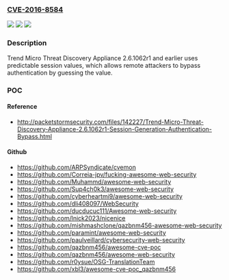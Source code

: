### [CVE-2016-8584](https://cve.mitre.org/cgi-bin/cvename.cgi?name=CVE-2016-8584)
![](https://img.shields.io/static/v1?label=Product&message=n%2Fa&color=blue)
![](https://img.shields.io/static/v1?label=Version&message=n%2Fa&color=blue)
![](https://img.shields.io/static/v1?label=Vulnerability&message=n%2Fa&color=brighgreen)

### Description

Trend Micro Threat Discovery Appliance 2.6.1062r1 and earlier uses predictable session values, which allows remote attackers to bypass authentication by guessing the value.

### POC

#### Reference
- http://packetstormsecurity.com/files/142227/Trend-Micro-Threat-Discovery-Appliance-2.6.1062r1-Session-Generation-Authentication-Bypass.html

#### Github
- https://github.com/ARPSyndicate/cvemon
- https://github.com/Correia-jpv/fucking-awesome-web-security
- https://github.com/Muhammd/awesome-web-security
- https://github.com/Sup4ch0k3/awesome-web-security
- https://github.com/cyberheartmi9/awesome-web-security
- https://github.com/dli408097/WebSecurity
- https://github.com/ducducuc111/Awesome-web-security
- https://github.com/lnick2023/nicenice
- https://github.com/mishmashclone/qazbnm456-awesome-web-security
- https://github.com/paramint/awesome-web-security
- https://github.com/paulveillard/cybersecurity-web-security
- https://github.com/qazbnm456/awesome-cve-poc
- https://github.com/qazbnm456/awesome-web-security
- https://github.com/r0ysue/OSG-TranslationTeam
- https://github.com/xbl3/awesome-cve-poc_qazbnm456

